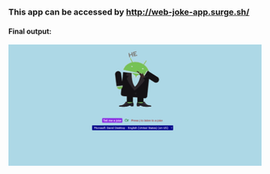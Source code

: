 ### This app can be accessed by http://web-joke-app.surge.sh/

#### Final output:
![Demo 1](demo/demo1.png)